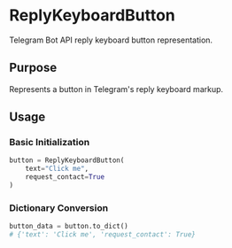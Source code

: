 # ReplyKeyboardButton

Telegram Bot API reply keyboard button representation.

## Purpose
Represents a button in Telegram's reply keyboard markup.

## Usage

### Basic Initialization
```python
button = ReplyKeyboardButton(
    text="Click me",
    request_contact=True
)
```

### Dictionary Conversion
```python
button_data = button.to_dict()  
# {'text': 'Click me', 'request_contact': True}
```
